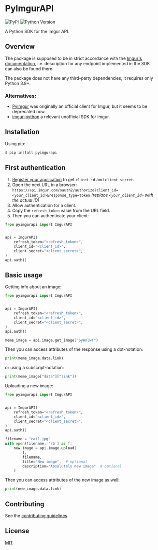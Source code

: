 # PyImgurAPI

[![PyPI](https://img.shields.io/pypi/v/pyimgurapi.svg)](https://pypi.org/project/pyimgurapi/)
[![Python Version](https://img.shields.io/pypi/pyversions/pyimgurapi.svg)](https://pypi.org/project/pyimgurapi/)

A Python SDK for the Imgur API.

## Overview

The package is supposed to be in strict accordance with the [Imgur's documentation](https://apidocs.imgur.com/), i.e. description for any endpoint implemented in the SDK can also be found there.

The package does not have any third-party dependencies; it requires only Python 3.8+.

### Alternatives:
* [PyImgur](https://github.com/Damgaard/PyImgur) was originally an official client for Imgur, but it seems to be deprecated now.
* [imgur-python](https://github.com/faustocarrera/imgur-python) a relevant unofficial SDK for Imgur.

## Installation

Using pip:

```bash
$ pip install pyimgurapi
```

## First authentication

1. [Register your application](https://api.imgur.com/oauth2/addclient) to get `client_id` and `client_secret`.
2. Open the next URL in a browser:
`https://api.imgur.com/oauth2/authorize?client_id=<your_client_id>&response_type=token`
_(replace `<your_client_id>` with the actual ID)_
3. Allow authentication for a client.
4. Copy the `refresh_token` value from the URL field.
5. Then you can authenticate your client:
```python
from pyimgurapi import ImgurAPI


api = ImgurAPI(
    refresh_token="<refresh_token>",
    client_id="<client_id>",
    client_secret="<client_secret>",
)
api.auth()
```
## Basic usage
Getting info about an image:
```python
from pyimgurapi import ImgurAPI


api = ImgurAPI(
    refresh_token="<refresh_token>",
    client_id="<client_id>",
    client_secret="<client_secret>",
)
api.auth()

meme_image = api.image.get_image("6yHmlwT")
```
Then you can access attributes of the response using a dot-notation:
```python
print(meme_image.data.link)
```
or using a subscript-notation:
```python
print(meme_image["data"]["link"])
```
Uploading a new image:
```python
from pyimgurapi import ImgurAPI


api = ImgurAPI(
    refresh_token="<refresh_token>",
    client_id="<client_id>",
    client_secret="<client_secret>",
)
api.auth()

filename = "cat1.jpg"
with open(filename, 'rb') as f:
    new_image = api.image.upload(
        f,
        filename,
        title="New image",  # optional
        description="Absolutely new image"  # optional
    )
```
Then you can access attributes of the new image as well:
```python
print(new_image.data.link)
```

## Contributing

See the [contributing guidelines](CONTRIBUTING.md).

## License

[MIT](https://choosealicense.com/licenses/mit/)
